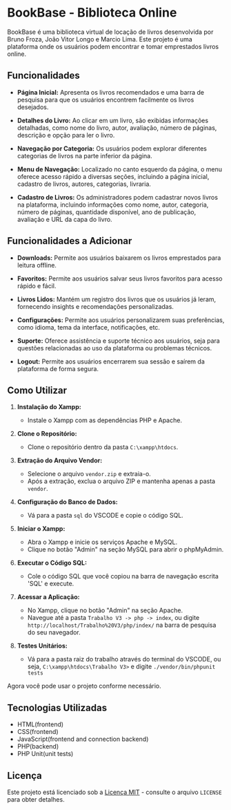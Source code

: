# BookBase - Biblioteca Online

BookBase é uma biblioteca virtual de locação de livros desenvolvida por Bruno Froza, João Vitor Longo e Marcio Lima. Este projeto é uma plataforma onde os usuários podem encontrar e tomar emprestados livros online.

## Funcionalidades

- **Página Inicial:** Apresenta os livros recomendados e uma barra de pesquisa para que os usuários encontrem facilmente os livros desejados.
  
- **Detalhes do Livro:** Ao clicar em um livro, são exibidas informações detalhadas, como nome do livro, autor, avaliação, número de páginas, descrição e opção para ler o livro.

- **Navegação por Categoria:** Os usuários podem explorar diferentes categorias de livros na parte inferior da página.

- **Menu de Navegação:** Localizado no canto esquerdo da página, o menu oferece acesso rápido a diversas seções, incluindo a página inicial, cadastro de livros, autores, categorias, livraria.

- **Cadastro de Livros:** Os administradores podem cadastrar novos livros na plataforma, incluindo informações como nome, autor, categoria, número de páginas, quantidade disponível, ano de publicação, avaliação e URL da capa do livro.

## Funcionalidades a Adicionar

- **Downloads:** Permite aos usuários baixarem os livros emprestados para leitura offline.

- **Favoritos:** Permite aos usuários salvar seus livros favoritos para acesso rápido e fácil.

- **Livros Lidos:** Mantém um registro dos livros que os usuários já leram, fornecendo insights e recomendações personalizadas.

- **Configurações:** Permite aos usuários personalizarem suas preferências, como idioma, tema da interface, notificações, etc.

- **Suporte:** Oferece assistência e suporte técnico aos usuários, seja para questões relacionadas ao uso da plataforma ou problemas técnicos.

- **Logout:** Permite aos usuários encerrarem sua sessão e saírem da plataforma de forma segura.

## Como Utilizar

1. **Instalação do Xampp:**
   - Instale o Xampp com as dependências PHP e Apache.

2. **Clone o Repositório:**
   - Clone o repositório dentro da pasta `C:\xampp\htdocs`.

3. **Extração do Arquivo Vendor:**
   - Selecione o arquivo `vendor.zip` e extraia-o. 
   - Após a extração, exclua o arquivo ZIP e mantenha apenas a pasta `vendor`.

4. **Configuração do Banco de Dados:**
   - Vá para a pasta `sql` do VSCODE e copie o código SQL.

5. **Iniciar o Xampp:**
   - Abra o Xampp e inicie os serviços Apache e MySQL.
   - Clique no botão "Admin" na seção MySQL para abrir o phpMyAdmin.

6. **Executar o Código SQL:**
   - Cole o código SQL que você copiou na barra de navegação escrita 'SQL' e execute.

7. **Acessar a Aplicação:**
   - No Xampp, clique no botão "Admin" na seção Apache.
   - Navegue até a pasta `Trabalho V3 -> php -> index`, ou digite `http://localhost/Trabalho%20V3/php/index/` na barra de pesquisa do seu navegador.

8. **Testes Unitários:**
   - Vá para a pasta raiz do trabalho através do terminal do VSCODE, ou seja, `C:\xampp\htdocs\Trabalho V3>` e digite ``` ./vendor/bin/phpunit tests ```

Agora você pode usar o projeto conforme necessário.



## Tecnologias Utilizadas

- HTML(frontend)
- CSS(frontend)
- JavaScript(frontend and connection backend)
- PHP(backend)
- PHP Unit(unit tests)

## Licença

Este projeto está licenciado sob a [Licença MIT](https://opensource.org/licenses/MIT) - consulte o arquivo `LICENSE` para obter detalhes.
